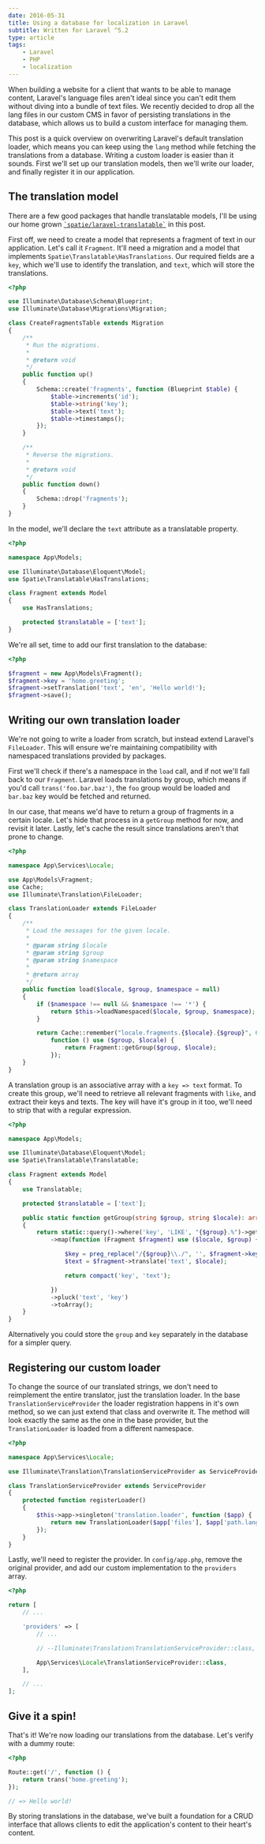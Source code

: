 ```yaml
---
date: 2016-05-31
title: Using a database for localization in Laravel
subtitle: Written for Laravel ^5.2
type: article
tags:
    - Laravel
    - PHP
    - localization
---
```


When building a website for a client that wants to be able to manage content, Laravel's language files aren't ideal since you can't edit them without diving into a bundle of text files. We recently decided to drop all the lang files in our custom CMS in favor of persisting translations in the database, which allows us to build a custom interface for managing them.

This post is a quick overview on overwriting Laravel's default translation loader, which means you can keep using the `lang` method while fetching the translations from a database. Writing a custom loader is easier than it sounds. First we'll set up our translation models, then we'll write our loader, and finally register it in our application.

<!--more-->

## The translation model

<aside>
There are a few good packages that handle translatable models, I'll be using our home grown <a href="https://github.com/spatie/laravel-translatable"><code>`spatie/laravel-translatable`</code></a> in this post.
</aside>

First off, we need to create a model that represents a fragment of text in our application. Let's call it `Fragment`. It'll need a migration and a model that implements `Spatie\Translatable\HasTranslations`. Our required fields are a `key`, which we'll use to identify the translation, and `text`, which will store the translations.

```php
<?php

use Illuminate\Database\Schema\Blueprint;
use Illuminate\Database\Migrations\Migration;

class CreateFragmentsTable extends Migration
{
    /**
     * Run the migrations.
     *
     * @return void
     */
    public function up()
    {
        Schema::create('fragments', function (Blueprint $table) {
            $table->increments('id');
            $table->string('key');
            $table->text('text');
            $table->timestamps();
        });
    }

    /**
     * Reverse the migrations.
     *
     * @return void
     */
    public function down()
    {
        Schema::drop('fragments');
    }
}
```

In the model, we'll declare the `text` attribute as a translatable property.

```php
<?php

namespace App\Models;

use Illuminate\Database\Eloquent\Model;
use Spatie\Translatable\HasTranslations;

class Fragment extends Model
{
    use HasTranslations;

    protected $translatable = ['text'];
}
```

We're all set, time to add our first translation to the database:

```php
<?php

$fragment = new App\Models\Fragment();
$fragment->key = 'home.greeting';
$fragment->setTranslation('text', 'en', 'Hello world!');
$fragment->save();
```

## Writing our own translation loader

We're not going to write a loader from scratch, but instead extend Laravel's `FileLoader`. This will ensure we're maintaining compatibility with namespaced translations provided by packages.

First we'll check if there's a namespace in the `load` call, and if not we'll fall back to our `Fragment`. Laravel loads translations by group, which means if you'd call `trans('foo.bar.baz')`, the `foo` group would be loaded and `bar.baz` key would be fetched and returned.

In our case, that means we'd have to return a group of fragments in a certain locale. Let's hide that process in a `getGroup` method for now, and revisit it later. Lastly, let's cache the result since translations aren't that prone to change.

```php
<?php

namespace App\Services\Locale;

use App\Models\Fragment;
use Cache;
use Illuminate\Translation\FileLoader;

class TranslationLoader extends FileLoader
{
    /**
     * Load the messages for the given locale.
     *
     * @param string $locale
     * @param string $group
     * @param string $namespace
     *
     * @return array
     */
    public function load($locale, $group, $namespace = null)
    {
        if ($namespace !== null && $namespace !== '*') {
            return $this->loadNamespaced($locale, $group, $namespace);
        }

        return Cache::remember("locale.fragments.{$locale}.{$group}", 60,
            function () use ($group, $locale) {
                return Fragment::getGroup($group, $locale);
            });
    }
}
```

A translation group is an associative array with a `key => text` format. To create this group, we'll need to retrieve all relevant fragments with `like`, and extract their keys and texts. The key will have it's group in it too, we'll need to strip that with a regular expression.

```php
<?php

namespace App\Models;

use Illuminate\Database\Eloquent\Model;
use Spatie\Translatable\Translatable;

class Fragment extends Model
{
    use Translatable;

    protected $translatable = ['text'];

    public static function getGroup(string $group, string $locale): array
    {
        return static::query()->where('key', 'LIKE', "{$group}.%")->get()
            ->map(function (Fragment $fragment) use ($locale, $group) {

                $key = preg_replace("/{$group}\\./", '', $fragment->key, 1);
                $text = $fragment->translate('text', $locale);

                return compact('key', 'text');

            })
            ->pluck('text', 'key')
            ->toArray();
    }
}
```

<aside>
Alternatively you could store the <code>group</code> and <code>key</code> separately in the database for a simpler query.
</aside>

## Registering our custom loader

To change the source of our translated strings, we don't need to reimplement the entire translator, just the translation loader. In the base `TranslationServiceProvider` the loader registration happens in it's own method, so we can just extend that class and overwrite it. The method will look exactly the same as the one in the base provider, but the `TranslationLoader` is loaded from a different namespace.

```php
<?php

namespace App\Services\Locale;

use Illuminate\Translation\TranslationServiceProvider as ServiceProvider;

class TranslationServiceProvider extends ServiceProvider
{
    protected function registerLoader()
    {
        $this->app->singleton('translation.loader', function ($app) {
            return new TranslationLoader($app['files'], $app['path.lang']);
        });
    }
}
```

Lastly, we'll need to register the provider. In `config/app.php`, remove the original provider, and add our custom implementation to the `providers` array.

```php
<?php

return [
    // ...

    'providers' => [
        // ...

        // --Illuminate\Translation\TranslationServiceProvider::class,

        App\Services\Locale\TranslationServiceProvider::class,
    ],

    // ...
];
```

## Give it a spin!

That's it! We're now loading our translations from the database. Let's verify with a dummy route:

```php
<?php

Route::get('/', function () {
    return trans('home.greeting');
});

// => Hello world!
```

By storing translations in the database, we've built a foundation for a CRUD interface that allows clients to edit the application's content to their heart's content.
